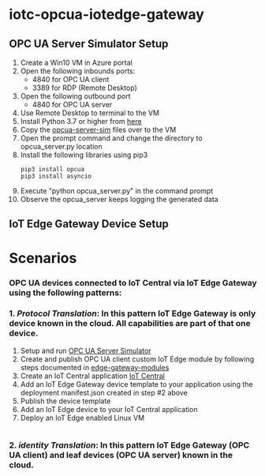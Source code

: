 # **iotc-opcua-iotedge-gateway**

## OPC UA Server Simulator Setup
1. Create a Win10 VM in Azure portal
2. Open the following inbounds ports:
	- 4840 for OPC UA client
	- 3389 for RDP (Remote Desktop)
3. Open the following outbound port
	- 4840 for OPC UA server
4. Use Remote Desktop to terminal to the VM
5. Install Python 3.7 or higher from [here](https://www.python.org/downloads/)
6. Copy the [opcua-server-sim](https://github.com/iot-for-all/iotc-opcua-iotedge-gateway/tree/iotc-opcua-iotedge-gateway/opcua-server-sim) files over to the VM
7. Open the prompt command and change the directory to opcua_server.py location
8. Install the following libraries using pip3
	```
	pip3 install opcua
	pip3 install asyncio
	```
9. Execute "python opcua_server.py" in the command prompt
10. Observe the opcua_server keeps logging the generated data

## IoT Edge Gateway Device Setup

# **Scenarios**
### OPC UA devices connected to IoT Central via IoT Edge Gateway using the following patterns:
### 1. ***Protocol Translation***: In this pattern IoT Edge Gateway is only device known in the cloud. All capabilities are part of that one device.

1. Setup and run [OPC UA Server Simulator](#OPC-UA-Server-Simulator-Setup)
2. Create and publish OPC UA client custom IoT Edge module by following steps documented in [edge-gateway-modules](https://github.com/iot-for-all/iotc-opcua-iotedge-gateway/tree/iotc-opcua-iotedge-gateway/edge-gateway-modules)
3. Create an IoT Central application [IoT Central](https://docs.microsoft.com/en-us/learn/modules/connect-iot-edge-device-to-iot-central/)
4. Add an IoT Edge Gateway device template to your application using the deployment manifest.json created in step #2 above
5. Publish the device template
6. Add an IoT Edge device to your IoT Central application
7. Deploy an IoT Edge enabled Linux VM
```
```
### 2. ***identity Translation***: In this pattern IoT Edge Gateway (OPC UA client) and leaf devices (OPC UA server) known in the cloud.



